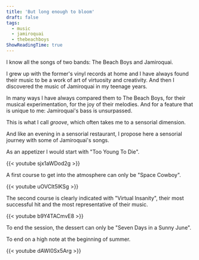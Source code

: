 ```yaml
---
title: 'But long enough to bloom'
draft: false
tags:
  - music
  - jamiroquai
  - thebeachboys
ShowReadingTime: true
---
```



I know all the songs of two bands: The Beach Boys and Jamiroquai.

I grew up with the former's vinyl records at home and I have always found their music to be a work of art of virtuosity and creativity.
And then I discovered the music of Jamiroquai in my teenage years.

In many ways I have always compared them to The Beach Boys, for their musical experimentation, for the joy of their melodies. And for a feature that is unique to me: Jamiroquai's bass is unsurpassed. 

This is what I call _groove_, which often takes me to a sensorial dimension.

And like an evening in a sensorial restaurant, I propose here a sensorial journey with some of Jamiroquai's songs.

As an appetizer I would start with "Too Young To Die".

{{< youtube sjx1aWDod2g >}}


A first course to get into the atmosphere can only be "Space Cowboy".

{{< youtube uOVCIt5lKSg >}}


The second course is clearly indicated with "Virtual Insanity", their most successful hit and the most representative of their music.

{{< youtube b9Y4TACmvE8 >}}


To end the session, the dessert can only be "Seven Days in a Sunny June". 

To end on a high note at the beginning of summer.

{{< youtube dAWI0Sx5Arg >}}
